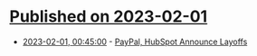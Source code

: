 # [Published on 2023-02-01](index.md)

* [2023-02-01, 00:45:00](https://slashdot.org/story/23/01/31/2058210/paypal-hubspot-announce-layoffs?utm_source=rss1.0mainlinkanon&utm_medium=feed) - [PayPal, HubSpot Announce Layoffs](https://slashdot.org/story/23/01/31/2058210/paypal-hubspot-announce-layoffs?utm_source=rss1.0mainlinkanon&utm_medium=feed)
